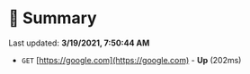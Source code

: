 # 📖 Summary
Last updated: **3/19/2021, 7:50:44 AM**

- `GET` [https://google.com](https://google.com) - **Up** (202ms)
